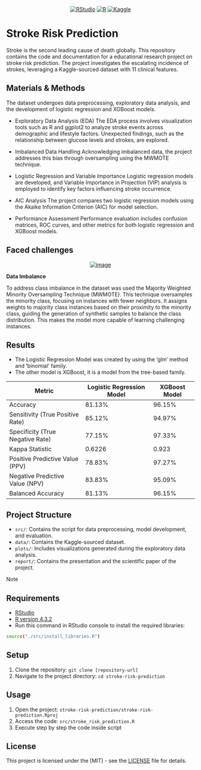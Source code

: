<div align="center">
  
  <a href="">![RStudio](https://img.shields.io/badge/RStudio-4285F4?style=for-the-badge&logo=rstudio&logoColor=white)</a>
  <a href="">![R](https://img.shields.io/badge/r-%23276DC3.svg?style=for-the-badge&logo=r&logoColor=white)</a>
  <a href="">![Kaggle](https://img.shields.io/badge/Kaggle-035a7d?style=for-the-badge&logo=kaggle&logoColor=white)</a>
  
</div>

# Stroke Risk Prediction

Stroke is the second leading cause of death globally. This repository contains the code and documentation for a educational research project on stroke risk prediction. The project investigates the escalating incidence of strokes, leveraging a Kaggle-sourced dataset with 11 clinical features.

## Materials & Methods
The dataset undergoes data preprocessing, exploratory data analysis, and the development of logistic regression and XGBoost models.

- Exploratory Data Analysis (EDA)
  The EDA process involves visualization tools such as R and ggplot2 to analyze stroke events across demographic and lifestyle factors. Unexpected findings, such as the relationship between glucose levels and strokes, are explored.

- Imbalanced Data Handling
  Acknowledging imbalanced data, the project addresses this bias through oversampling using the MWMOTE technique.

- Logistic Regression and Variable Importance
  Logistic regression models are developed, and Variable Importance in Projection (VIP) analysis is employed to identify key factors influencing stroke occurrence.

- AIC Analysis
  The project compares two logistic regression models using the Akaike Information Criterion (AIC) for model selection.

- Performance Assessment
  Performance evaluation includes confusion matrices, ROC curves, and other metrics for both logistic regression and XGBoost models.

## Faced challenges
<div align="center">
  
  <a href="">![image](https://github.com/Kaito999/stroke-risk-prediction/assets/90338276/1b273b77-bcde-435f-9311-23574ed84288)</a>
  
</div>


**Data Imbalance**

To address class imbalance in the dataset was used the Majority Weighted Minority Oversampling Technique (MWMOTE). This technique oversamples the minority class, 
focusing on instances with fewer neighbors. It assigns weights to majority class instances based on their proximity to the minority class, guiding the generation 
of synthetic samples to balance the class distribution. This makes the model more capable of learning challenging instances.

## Results

- The Logistic Regression Model was created by using the ‘glm’ method and ‘binomial’ family.
- The other model is XGBoost, it is a model from the tree-based family.

| Metric                              | Logistic Regression Model | XGBoost Model |
|-------------------------------------|---------------------------|---------------|
| Accuracy                            | 81.13%                    | 96.15%        |
| Sensitivity (True Positive Rate)    | 85.12%                    | 94.97%        |
| Specificity (True Negative Rate)    | 77.15%                    | 97.33%        |
| Kappa Statistic                     | 0.6226                    | 0.923         |
| Positive Predictive Value (PPV)     | 78.83%                    | 97.27%        |
| Negative Predictive Value (NPV)     | 83.83%                    | 95.09%        |
| Balanced Accuracy                   | 81.13%                    | 96.15%        |



## Project Structure
- `src/`: Contains the script for data preprocessing, model development, and evaluation.
- `data/`: Contains the Kaggle-sourced dataset.
- `plots/`: Includes visualizations generated during the exploratory data analysis.
- `report/`: Contains the presentation and the scientific paper of the project.


> [!NOTE]
> ## Requirements
- [RStudio](https://posit.co/download/rstudio-desktop/)
- [R version 4.3.2](https://cran.r-project.org/bin/windows/base/)
- Run this command in RStudio console to install the required libraries:
```bash
source("./src/install_libraries.R")
```

## Setup
1. Clone the repository: `git clone [repository-url]`
2. Navigate to the project directory: `cd stroke-risk-prediction`

## Usage
1. Open the project: `stroke-risk-prediction/stroke-risk-prediction.Rproj`
2. Access the code: `src/stroke_risk_prediction.R`
3. Execute step by step the code inside script

## License
This project is licensed under the [MIT] - see the [LICENSE](LICENSE) file for details.
